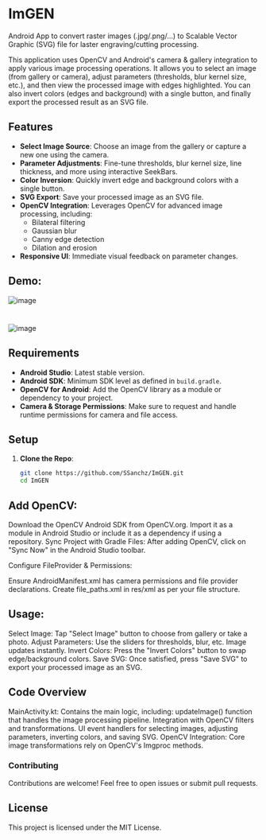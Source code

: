 # ImGEN
Android App to convert raster images (.jpg/.png/...) to Scalable Vector Graphic (SVG) file for laster engraving/cutting processing.

This application uses OpenCV and Android's camera & gallery integration to apply various image processing operations. It allows you to select an image (from gallery or camera), adjust parameters (thresholds, blur kernel size, etc.), and then view the processed image with edges highlighted. You can also invert colors (edges and background) with a single button, and finally export the processed result as an SVG file.

## Features

- **Select Image Source**: Choose an image from the gallery or capture a new one using the camera.
- **Parameter Adjustments**: Fine-tune thresholds, blur kernel size, line thickness, and more using interactive SeekBars.
- **Color Inversion**: Quickly invert edge and background colors with a single button.
- **SVG Export**: Save your processed image as an SVG file.
- **OpenCV Integration**: Leverages OpenCV for advanced image processing, including:
  - Bilateral filtering
  - Gaussian blur
  - Canny edge detection
  - Dilation and erosion
- **Responsive UI**: Immediate visual feedback on parameter changes.

## Demo:

![image](https://github.com/user-attachments/assets/e31c9ca6-63fc-49b7-b534-f575134e34ca)

# 

![image](https://github.com/user-attachments/assets/7c89452e-56d5-4f38-af67-d1bd646ab0b5)




## Requirements

- **Android Studio**: Latest stable version.
- **Android SDK**: Minimum SDK level as defined in `build.gradle`.
- **OpenCV for Android**: Add the OpenCV library as a module or dependency to your project.
- **Camera & Storage Permissions**: Make sure to request and handle runtime permissions for camera and file access.

## Setup

1. **Clone the Repo**:  
   ```bash
   git clone https://github.com/SSanchz/ImGEN.git
   cd ImGEN

## Add OpenCV:

Download the OpenCV Android SDK from OpenCV.org.
Import it as a module in Android Studio or include it as a dependency if using a repository.
Sync Project with Gradle Files:
After adding OpenCV, click on "Sync Now" in the Android Studio toolbar.

Configure FileProvider & Permissions:

Ensure AndroidManifest.xml has camera permissions and file provider declarations.
Create file_paths.xml in res/xml as per your file structure.

## Usage:
Select Image: Tap "Select Image" button to choose from gallery or take a photo.
Adjust Parameters: Use the sliders for thresholds, blur, etc. Image updates instantly.
Invert Colors: Press the "Invert Colors" button to swap edge/background colors.
Save SVG: Once satisfied, press "Save SVG" to export your processed image as an SVG.

## Code Overview
MainActivity.kt: Contains the main logic, including:
updateImage() function that handles the image processing pipeline.
Integration with OpenCV filters and transformations.
UI event handlers for selecting images, adjusting parameters, inverting colors, and saving SVG.
OpenCV Integration: Core image transformations rely on OpenCV's Imgproc methods.

### Contributing
Contributions are welcome! Feel free to open issues or submit pull requests.

## License
This project is licensed under the MIT License.
